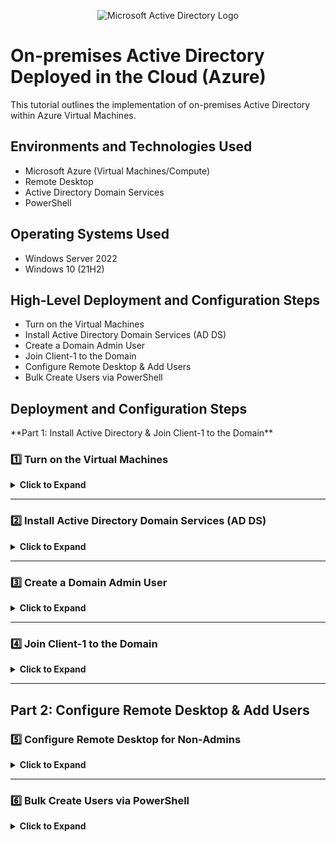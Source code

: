 <p align="center">
<img src="https://i.imgur.com/pU5A58S.png" alt="Microsoft Active Directory Logo"/>
</p>

<h1>On-premises Active Directory Deployed in the Cloud (Azure)</h1>
This tutorial outlines the implementation of on-premises Active Directory within Azure Virtual Machines.<br />


<!-- <h2>Video Demonstration</h2>

- ### [YouTube: How to Deploy on-premises Active Directory within Azure Compute](https://www.youtube.com)
-->
<h2>Environments and Technologies Used</h2>

- Microsoft Azure (Virtual Machines/Compute)
- Remote Desktop
- Active Directory Domain Services
- PowerShell

<h2>Operating Systems Used </h2>

- Windows Server 2022
- Windows 10 (21H2)

<h2>High-Level Deployment and Configuration Steps</h2>

- Turn on the Virtual Machines
- Install Active Directory Domain Services (AD DS)
- Create a Domain Admin User
- Join Client-1 to the Domain
- Configure Remote Desktop & Add Users
- Bulk Create Users via PowerShell

<h2>Deployment and Configuration Steps</h2>

<p>
  **Part 1: Install Active Directory & Join Client-1 to the Domain**  

### **1️⃣ Turn on the Virtual Machines**
<details>
<summary><b>Click to Expand</b></summary>

- In the **Azure Portal**, **turn on** the following Virtual Machines if they are off:
  - **DC-1** (Domain Controller)
  - **Client-1** (Workstation)
</details>

---

### **2️⃣ Install Active Directory Domain Services (AD DS)**
<details>
<summary><b>Click to Expand</b></summary>

1. **Log into DC-1** as `labuser`.  
2. Open **Server Manager** → Click **Manage** → **Add Roles and Features**.  
  <p>
  <img src="https://github.com/Drew-Stokes/On-premises-Active-Directory-Deployed-in-the-Cloud-Azure-/blob/3ed7c0b49a7fa0d4996b76b21af856c9520f492a/server_manager.png" height="30%" width="30%" alt="Disk Sanitization Steps"/>
  </p>

3. Install **Active Directory Domain Services (AD DS)**.  
  <p>
  <img src="https://github.com/Drew-Stokes/On-premises-Active-Directory-Deployed-in-the-Cloud-Azure-/blob/a5641bdebf964ac72aa5c5c26157704130eae205/active_directory_install_2.png" height="30%" width="30%" alt="Disk Sanitization Steps"/>
  </p>
4. **Promote DC-1** as a Domain Controller:
   <p>
    <img src="https://github.com/Drew-Stokes/On-premises-Active-Directory-Deployed-in-the-Cloud-Azure-/blob/a5641bdebf964ac72aa5c5c26157704130eae205/promote_DC1_to_Domain_controller.png" height="30%" width="30%"   alt="Disk Sanitization Steps"/>
   </p>
   - Set up a **new forest**: `mydomain.com` (choose your own domain name).  
    <p>
  <img src="https://github.com/Drew-Stokes/On-premises-Active-Directory-Deployed-in-the-Cloud-Azure-/blob/a5641bdebf964ac72aa5c5c26157704130eae205/set_up_new_forest.png" height="30%" width="30%" alt="Disk Sanitization Steps"/>
  </p>
6. Restart DC-1 and **log back in** as:  
mydomain.com\labuser

<p>
  <img src="https://github.com/Drew-Stokes/On-premises-Active-Directory-Deployed-in-the-Cloud-Azure-/blob/a5641bdebf964ac72aa5c5c26157704130eae205/log_back_in_as_mydomain.png" height="30%" width="30%" alt="Disk Sanitization Steps"/>
  </p>
</details>

---

### **3️⃣ Create a Domain Admin User**
<details>
<summary><b>Click to Expand</b></summary>

1. Open **Active Directory Users and Computers (ADUC)**.
  <p>
<img src="https://github.com/Drew-Stokes/On-premises-Active-Directory-Deployed-in-the-Cloud-Azure-/blob/6f7a2fcae1ce2396c0693e781c886de91bae3269/Active_directory_users_and_computers.png" height="30%" width="30%" alt="Disk Sanitization Steps"/>
</p>

2. Create an **Organizational Unit (OU)** named `_EMPLOYEES`.  
  <p>
<img src="https://github.com/Drew-Stokes/On-premises-Active-Directory-Deployed-in-the-Cloud-Azure-/blob/6f7a2fcae1ce2396c0693e781c886de91bae3269/creat_employee_ou.png" height="30%" width="30%" alt="Disk Sanitization Steps"/>
</p>

3. Create a **new OU** named `_ADMINS`.  
  <p>
<img src="https://github.com/Drew-Stokes/On-premises-Active-Directory-Deployed-in-the-Cloud-Azure-/blob/6f7a2fcae1ce2396c0693e781c886de91bae3269/create_admins_OU.png" height="30%" width="30%" alt="Disk Sanitization Steps"/>
</p>

4. Create a new employee:
- **Full Name**: Jane Doe  
- **Username**: `jane_admin`  
- **Password**: `Cyberlab123!`  
<p>
<img src="https://github.com/Drew-Stokes/On-premises-Active-Directory-Deployed-in-the-Cloud-Azure-/blob/6f7a2fcae1ce2396c0693e781c886de91bae3269/create_user_jane_doe.png" height="30%" width="30%" alt="Disk Sanitization Steps"/>
</p>

5. Add `jane_admin` to the **Domain Admins** security group.  
<p>
<img src="https://github.com/Drew-Stokes/On-premises-Active-Directory-Deployed-in-the-Cloud-Azure-/blob/6f7a2fcae1ce2396c0693e781c886de91bae3269/add_jane_to_admins_group.png" height="30%" width="30%" alt="Disk Sanitization Steps"/>
</p>

6. **Log out** and reconnect as:
mydomain.com\jane_admin

<p>
<img src="https://github.com/Drew-Stokes/On-premises-Active-Directory-Deployed-in-the-Cloud-Azure-/blob/6f7a2fcae1ce2396c0693e781c886de91bae3269/jane_admin_my_domain_log_in.png" height="30%" width="30%" alt="Disk Sanitization Steps"/>
</p>

7. Use `jane_admin` as your **admin account** from now on.  
</details>

---

### **4️⃣ Join Client-1 to the Domain**
<details>
<summary><b>Click to Expand</b></summary>

1. In the **Azure Portal**:
- Set **Client-1’s DNS** to **DC-1’s Private IP** (already done).
- **Restart Client-1** (already done).
2. **Login to Client-1** as `labuser`.  
3. **Join Client-1 to the domain (`mydomain.com`)**:
- Open **System Properties** → Click **Change Settings**.  
- Set **Domain** to `mydomain.com`.
  <p>
<img src="https://github.com/Drew-Stokes/On-premises-Active-Directory-Deployed-in-the-Cloud-Azure-/blob/2b970f8b404c3cc8afafb1f4b9e9d7d5ff8fce30/join_client_to_my_domain.png" height="30%" width="30%" alt="Disk Sanitization Steps"/>
</p>
  
- Restart **Client-1**.
  <p>
<img src="https://github.com/Drew-Stokes/On-premises-Active-Directory-Deployed-in-the-Cloud-Azure-/blob/2b970f8b404c3cc8afafb1f4b9e9d7d5ff8fce30/restart_computer.png" height="30%" width="30%" alt="Disk Sanitization Steps"/>
</p>

4. **Verify Client-1 in Active Directory**:
- Log into **DC-1**.
- Open **ADUC** → Confirm that Client-1 appears in the **Computers** section.
  <p>
<img src="https://github.com/Drew-Stokes/On-premises-Active-Directory-Deployed-in-the-Cloud-Azure-/blob/2b970f8b404c3cc8afafb1f4b9e9d7d5ff8fce30/verify_client_is_active_directory.png" height="30%" width="30%" alt="Disk Sanitization Steps"/>
</p>
 
5. **Organize Client-1 in AD**:
- Create a new OU called `_CLIENTS`.  
- **Move Client-1** into `_CLIENTS`.
  <p>
<img src="https://github.com/Drew-Stokes/On-premises-Active-Directory-Deployed-in-the-Cloud-Azure-/blob/2b970f8b404c3cc8afafb1f4b9e9d7d5ff8fce30/organize_client.png" height="30%" width="30%" alt="Disk Sanitization Steps"/>
</p>

</details>

---

## **Part 2: Configure Remote Desktop & Add Users**  

### **5️⃣ Configure Remote Desktop for Non-Admins**
<details>
<summary><b>Click to Expand</b></summary>

1. Log into **Client-1** as:  
mydomain.com\jane_admin

bash
Copy
Edit
2. Open **System Properties** → Click **Remote Desktop**.  
3. Allow **domain users** to access Remote Desktop.  
4. Now, **non-administrative users can log in remotely**.  
5. In real-world environments, you’d configure this using **Group Policy (GPO)** for multiple machines at once.  
</details>

---

### **6️⃣ Bulk Create Users via PowerShell**
<details>
<summary><b>Click to Expand</b></summary>

1. **Log into DC-1** as `jane_admin`.  
2. Open **PowerShell ISE** as an **Administrator**.  
3. Create a **new script file** and paste the following script:  

```powershell
# PowerShell Script to Create Users in Active Directory
$password = ConvertTo-SecureString "UserPass123!" -AsPlainText -Force
for ($i=1; $i -le 10; $i++) {
    $username = "user" + $i
    New-ADUser -Name $username -SamAccountName $username -UserPrincipalName "$username@mydomain.com" -Path "OU=_EMPLOYEES,DC=mydomain,DC=com" -AccountPassword $password -Enabled $true
}
Run the script and observe user accounts being created.
Open ADUC and verify that the users appear under _EMPLOYEES.
Attempt to log into Client-1 with one of the new accounts:
makefile
Copy
Edit
Username: user1  
Password: UserPass123!
</details>
Final Steps: Finishing the Lab
<details> <summary><b>Click to Expand</b></summary>
✅ Verify all configurations:

Ensure Client-1 is joined to the domain.
Confirm that jane_admin has admin privileges.
Test Remote Desktop for a non-admin user.
✅ Save Money in Azure:

Do NOT delete the VMs—we will use them for future labs.
If you’re done for the day, STOP the VMs in the Azure Portal to avoid extra charges.
</details>
🎉 Lab Complete!
You've successfully set up Active Directory, joined a workstation to the domain, enabled Remote Desktop, and bulk-created users in PowerShell! 🚀 Keep practicing to build confidence.

vbnet
Copy
Edit

---
</p>

